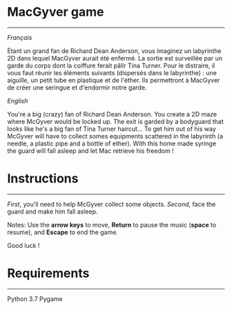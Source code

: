 # MacGyver game
----------------
*Français*

Étant un grand fan de Richard Dean Anderson, vous imaginez un labyrinthe 2D dans lequel MacGyver 
aurait été enfermé. La sortie est surveillée par un garde du corps dont la coiffure ferait pâlir Tina Turner. 
Pour le distraire, il vous faut réunir les éléments suivants (dispersés dans le labyrinthe) : 
une aiguille, un petit tube en plastique et de l'éther. 
Ils permettront à MacGyver de créer une seringue et d'endormir notre garde.

*English*

You're a big (crazy) fan of Richard Dean Anderson. You create a 2D maze where McGyver would be locked up. The exit is garded by
a bodyguard that looks like he's a big fan of Tina Turner haircut... To get him out of his way McGyver will have to collect
somes equipments scattered in the labyrinth (a needle, a plastic pipe and a bottle of ether). With this home made syringe
the guard will fall asleep and let Mac retrieve his freedom !


# Instructions
---------------
*First*, you'll need to help McGyver collect some objects.
*Second*, face the guard and make him fall asleep. 

Notes: 
Use the **arrow keys** to move, **Return** to pause the music (**space** to resume), and **Escape** to end the game.

Good luck !


# Requirements
---------------
Python 3.7
Pygame
